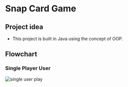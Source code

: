 # Snap Card Game
## Project idea
 - This project is built in Java using the concept of OOP.

## Flowchart
### Single Player User
![single user play](https://user-images.githubusercontent.com/87203804/185795159-938c1c7c-699f-4ec4-b11a-92e10a9edfbd.png)
